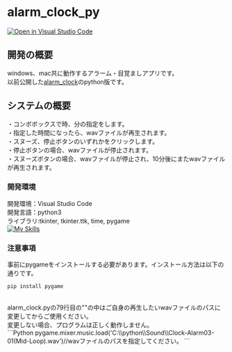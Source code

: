 # alarm_clock_py
[![Open in Visual Studio Code](https://img.shields.io/static/v1?logo=visualstudiocode&label=&message=Open%20in%20Visual%20Studio%20Code&labelColor=2c2c32&color=007acc&logoColor=007acc)](https://open.vscode.dev/hosoya17/alarm_clock_py)
## 開発の概要
windows、mac共に動作するアラーム・目覚ましアプリです。<br>
以前公開した[alarm_clock](https://github.com/hosoya17/alarm_clock)のpython版です。
## システムの概要
・コンボボックスで時、分の指定をします。<br>
・指定した時間になったら、wavファイルが再生されます。<br>
・スヌーズ、停止ボタンのいずれかをクリックします。<br>
・停止ボタンの場合、wavファイルが停止されます。<br>
・スヌーズボタンの場合、wavファイルが停止され、10分後にまたwavファイルが再生されます。
### 開発環境
開発環境：Visual Studio Code<br>
開発言語：python3<br>
ライブラリ:tkinter, tkinter.ttk, time, pygame<br>
[![My Skills](https://skillicons.dev/icons?i=vscode,py)](https://skillicons.dev)
### 注意事項
事前にpygameをインストールする必要があります。インストール方法は以下の通りです。<br>
```
pip install pygame
```
<br>
alarm_clock.pyの79行目の""の中はご自身の再生したいwavファイルのパスに変更してからご使用ください。<br>
変更しない場合、プログラムは正しく動作しません。<br>
```Python
pygame.mixer.music.load('C:\\python\\Sound\\Clock-Alarm03-01(Mid-Loop).wav')//wavファイルのパスを指定してください。
```
